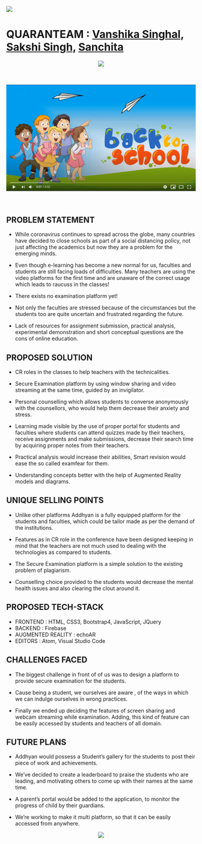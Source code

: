 <p align=""><img src="https://github.com/SanchitaMishra170676/Eduthon/blob/master/eduTHON.png" width="100"/></p>

# QUARANTEAM : [Vanshika Singhal,](https://www.linkedin.com/in/vanshika-singhal-3a4a301a7/ "View Linkdin Profile") [Sakshi Singh,](https://www.linkedin.com/in/sakshi-singh-988b9a1aa/ "View Linkdin Profile") [Sanchita](https://www.linkedin.com/in/sanchita-mishra-1b622a196/ "View Linkdin Profile")
<p align="center"><img src="https://github.com/SanchitaMishra170676/Eduthon/blob/master/Addhyan/Images/Addhyan.png" width="300"/></p>

<br> <p align="center"> 
[![Watch the video](https://github.com/SanchitaMishra170676/Eduthon/blob/master/video-ss.PNG)](https://youtu.be/cbW13DIWewo "Watch Complete Video")
  </p><br>

## PROBLEM STATEMENT
- While coronavirus continues to spread across the globe, many countries have decided to close schools as part of a social distancing policy, not just affecting the academics but now they are a problem for the emerging minds.

- Even though e-learning has become a new normal for us, faculties and students are still facing loads of difficulties. Many teachers are using the video platforms for the first time and are unaware of the correct usage which leads to raucuss in the classes!

- There exists no examination platform yet!

- Not only the faculties are stressed because of the circumstances but the students too are quite uncertain and frustrated regarding the future.

- Lack of resources for assignment submission, practical analysis, experimental demonstration and short conceptual questions are the cons of online education.

## PROPOSED SOLUTION 
- CR roles in the classes to help teachers with the technicalities.

- Secure Examination platform by using window sharing and video streaming at the same time, guided by an invigilator.

- Personal counselling which allows students to converse anonymously with the counsellors, who would help them decrease their anxiety and stress.

- Learning made visible by the use of proper portal for students and faculties where students can attend quizzes made by their teachers, receive assignments and make submissions, decrease their search time by acquiring proper notes from their teachers.

- Practical analysis would increase their abilities, Smart revision would ease the so called examfear for them.  

- Understanding concepts better with the help of Augmented Reality models and diagrams.

## UNIQUE SELLING POINTS 
- Unlike other platforms Addhyan is a fully equipped platform for the students and faculties, which could be tailor made as per the demand of the institutions. 

- Features as in CR role in the conference have been designed keeping in mind that the teachers are not much used to dealing with the technologies as compared to students.

- The Secure Examination platform is a simple solution to the existing problem of plagiarism.

- Counselling choice provided to the students would decrease the mental health issues and also clearing the clout around it.


## PROPOSED TECH-STACK
- FRONTEND                         : HTML, CSS3, Bootstrap4, JavaScript, JQuery
- BACKEND 	                       : Firebase
- AUGMENTED REALITY                : echoAR
- EDITORS                          : Atom, Visual Studio Code

## CHALLENGES FACED
- The biggest challenge in front of of us was to design a platform to provide secure examination for the students. 

- Cause being a student, we ourselves are aware , of the ways in which we can indulge ourselves in wrong practices.

- Finally we ended up deciding the features of screen sharing  and webcam streaming while examination. Adding, this kind of feature can be easily accessed by students and teachers of all domain. 

## FUTURE PLANS
- Addhyan would possess a Student’s gallery for the students to post their piece of work and achievements.

- We’ve decided to create a leaderboard to praise the students who are leading, and motivating others to come up with their names at the same time.

- A parent’s portal would be added to the application, to monitor the progress of child by their guardians.

- We’re working to make it multi platform, so that it can be easily accessed from anywhere.



<p align="center"><img src="https://github.com/SanchitaMishra170676/Eduthon/blob/master/Addhyan/Images/team.png" width="300"/></p>



